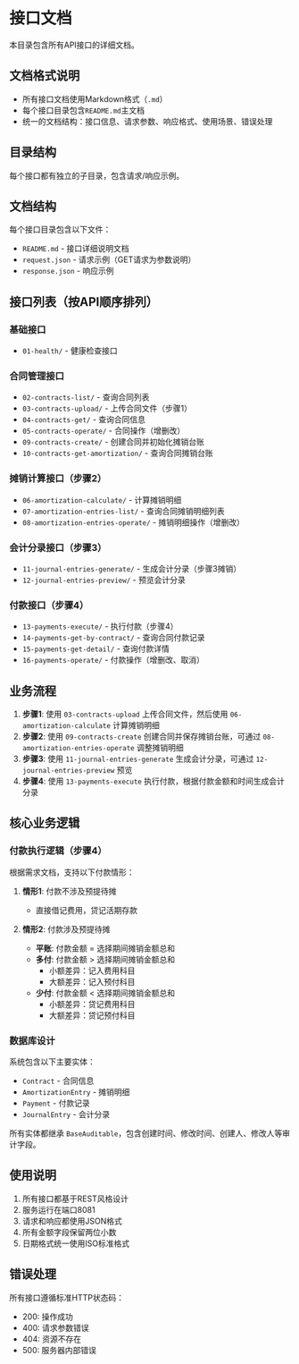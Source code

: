 # 接口文档

本目录包含所有API接口的详细文档。

## 文档格式说明
- 所有接口文档使用Markdown格式（`.md`）
- 每个接口目录包含`README.md`主文档
- 统一的文档结构：接口信息、请求参数、响应格式、使用场景、错误处理

## 目录结构
每个接口都有独立的子目录，包含请求/响应示例。

## 文档结构

每个接口目录包含以下文件：
- `README.md` - 接口详细说明文档
- `request.json` - 请求示例（GET请求为参数说明）
- `response.json` - 响应示例

## 接口列表（按API顺序排列）

### 基础接口
- `01-health/` - 健康检查接口

### 合同管理接口
- `02-contracts-list/` - 查询合同列表
- `03-contracts-upload/` - 上传合同文件（步骤1）
- `04-contracts-get/` - 查询合同信息
- `05-contracts-operate/` - 合同操作（增删改）
- `09-contracts-create/` - 创建合同并初始化摊销台账
- `10-contracts-get-amortization/` - 查询合同摊销台账

### 摊销计算接口（步骤2）
- `06-amortization-calculate/` - 计算摊销明细
- `07-amortization-entries-list/` - 查询合同摊销明细列表
- `08-amortization-entries-operate/` - 摊销明细操作（增删改）

### 会计分录接口（步骤3）
- `11-journal-entries-generate/` - 生成会计分录（步骤3摊销）
- `12-journal-entries-preview/` - 预览会计分录

### 付款接口（步骤4）
- `13-payments-execute/` - 执行付款（步骤4）
- `14-payments-get-by-contract/` - 查询合同付款记录
- `15-payments-get-detail/` - 查询付款详情
- `16-payments-operate/` - 付款操作（增删改、取消）

## 业务流程

1. **步骤1**: 使用 `03-contracts-upload` 上传合同文件，然后使用 `06-amortization-calculate` 计算摊销明细
2. **步骤2**: 使用 `09-contracts-create` 创建合同并保存摊销台账，可通过 `08-amortization-entries-operate` 调整摊销明细
3. **步骤3**: 使用 `11-journal-entries-generate` 生成会计分录，可通过 `12-journal-entries-preview` 预览
4. **步骤4**: 使用 `13-payments-execute` 执行付款，根据付款金额和时间生成会计分录

## 核心业务逻辑

### 付款执行逻辑（步骤4）
根据需求文档，支持以下付款情形：

1. **情形1**: 付款不涉及预提待摊
   - 直接借记费用，贷记活期存款

2. **情形2**: 付款涉及预提待摊
   - **平账**: 付款金额 = 选择期间摊销金额总和
   - **多付**: 付款金额 > 选择期间摊销金额总和
     - 小额差异：记入费用科目
     - 大额差异：记入预付科目
   - **少付**: 付款金额 < 选择期间摊销金额总和
     - 小额差异：贷记费用科目
     - 大额差异：贷记预付科目

### 数据库设计

系统包含以下主要实体：
- `Contract` - 合同信息
- `AmortizationEntry` - 摊销明细
- `Payment` - 付款记录
- `JournalEntry` - 会计分录

所有实体都继承 `BaseAuditable`，包含创建时间、修改时间、创建人、修改人等审计字段。

## 使用说明

1. 所有接口都基于REST风格设计
2. 服务运行在端口8081
3. 请求和响应都使用JSON格式
4. 所有金额字段保留两位小数
5. 日期格式统一使用ISO标准格式

## 错误处理

所有接口遵循标准HTTP状态码：
- 200: 操作成功
- 400: 请求参数错误
- 404: 资源不存在
- 500: 服务器内部错误

